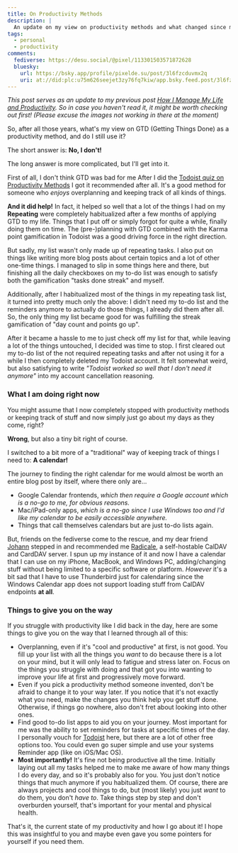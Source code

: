 ```yaml
---
title: On Productivity Methods
description: |
  An update on my view on productivity methods and what changed since my last blog post about them.
tags:
  - personal
  - productivity
comments:
  fediverse: https://desu.social/@pixel/113301503571872628
  bluesky:
    url: https://bsky.app/profile/pixelde.su/post/3l6fzcduvmx2q
    uri: at://did:plc:u75m626seejet3zy76fq7kiw/app.bsky.feed.post/3l6fzcduvmx2q
---
```


_This post serves as an update to my previous post
[How I Manage My Life and Productivity](/blog/how-i-manage-my-life-and-productivity).
So in case you haven't read it, it might be worth checking out first! (Please
excuse the images not working in there at the moment)_

So, after all those years, what's my view on GTD (Getting Things Done) as a
productivity method, and do I still use it?

The short answer is: **No, I don't!**

The long answer is more complicated, but I'll get into it.

First of all, I don't think GTD was bad for me After I did the
[Todoist quiz on Productivity Methods](https://todoist.com/productivity-methods)
I got it recommended after all. It's a good method for someone who _enjoys_
overplanning and keeping track of all kinds of things.

**And it did help!** In fact, it helped so well that a lot of the things I had
on my **Repeating** were completely habitualized after a few months of applying
GTD to my life. Things that I put off or simply forgot for quite a while,
finally doing them on time. The (pre-)planning with GTD combined with the Karma
point gamification in Todoist was a good driving force in the right direction.

But sadly, my list wasn't only made up of repeating tasks. I also put on things
like writing more blog posts about certain topics and a lot of other one-time
things. I managed to slip in some things here and there, but finishing all the
daily checkboxes on my to-do list was enough to satisfy both the gamification
"tasks done streak" and myself.

Additionally, after I habitualized most of the things in my repeating task list,
it turned into pretty much only the above: I didn't need my to-do list and the
reminders anymore to actually do those things, I already did them after all. So,
the only thing my list became good for was fulfilling the streak gamification of
"day count and points go up".

After it became a hassle to me to just check off my list for that, while leaving
a lot of the things untouched, I decided was time to stop. I first cleared out
my to-do list of the not required repeating tasks and after not using it for a
while I then completely deleted my Todoist account. It felt somewhat weird, but
also satisfying to write _"Todoist worked so well that I don't need it anymore"_
into my account cancellation reasoning.

### What I am doing right now

You might assume that I now completely stopped with productivity methods or
keeping track of stuff and now simply just go about my days as they come, right?

**Wrong**, but also a tiny bit right of course.

I switched to a bit more of a "traditional" way of keeping track of things I
need to: **A calendar!**

The journey to finding the right calendar for me would almost be worth an entire
blog post by itself, where there only are...

- Google Calendar frontends, _which then require a Google account which is a
  no-go to me, for obvious reasons._
- Mac/iPad-only apps, _which is a no-go since I use Windows too and I'd like my
  calendar to be easily accessible anywhere._
- Things that call themselves calendars but are just to-do lists again.

But, friends on the fediverse come to the rescue, and my dear friend
[Johann](https://qwertqwefsday.eu/) stepped in and recommended me
[Radicale](https://radicale.org/v3.html), a self-hostable CalDAV and CardDAV
server. I spun up my instance of it and now I have a calendar that I can use on
my iPhone, MacBook, and Windows PC, adding/changing stuff without being limited
to a specific software or platform. _However_ it's a bit sad that I have to use
Thunderbird just for calendaring since the Windows Calendar app does not support
loading stuff from CalDAV endpoints **at all**.

### Things to give you on the way

If you struggle with productivity like I did back in the day, here are some
things to give you on the way that I learned through all of this:

- Overplanning, even if it's "cool and productive" at first, is not good. You
  fill up your list with all the things you _want_ to do because there is a lot
  on your mind, but it will only lead to fatigue and stress later on. Focus on
  the things you struggle with doing and that got you into wanting to improve
  your life at first and progressively move forward.
- Even if you pick a productivity method someone invented, don't be afraid to
  change it to your way later. If you notice that it's not exactly what you
  need, make the changes you think help you get stuff done. Otherwise, if things
  go nowhere, also don't fret about looking into other ones.
- Find good to-do list apps to aid you on your journey. Most important for me
  was the ability to set reminders for tasks at specific times of the day. I
  personally vouch for [Todoist](https://todoist.com) here, but there are a lot
  of other free options too. You could even go super simple and use your systems
  Reminder app (like on iOS/Mac OS).
- **Most importantly!** It's fine not being productive all the time. Initially
  laying out all my tasks helped me to make me aware of how many things I do
  every day, and so it's probably also for you. You just don't notice things
  that much anymore if you habitualized them. Of course, there are always
  projects and cool things to do, but (most likely) you just _want_ to do them,
  you don't _have to_. Take things step by step and don't overburden yourself,
  that's important for your mental and physical health.

That's it, the current state of my productivity and how I go about it! I hope
this was insightful to you and maybe even gave you some pointers for yourself if
you need them.
